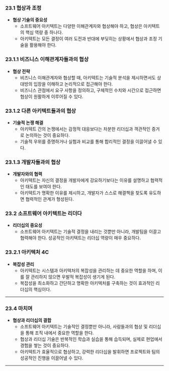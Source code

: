 ### 23.1 협상과 조정

- **협상 기술의 중요성**
    - 소프트웨어 아키텍트는 다양한 이해관계자와 협상해야 하고, 협상은 아키텍트의 핵심 역량 중 하나다.
    - 아키텍트는 모든 결정이 여러 도전과 반대에 부딪히는 상황에서 협상과 조정 기술을 활용해야 한다.

### 23.1.1 비즈니스 이해관계자들과의 협상

- **협상 전략**
    - 비즈니스 이해관계자와 협상할 때, 아키텍트는 기술적 분석을 제시하면서도 상대방의 입장을 이해하고 논리적으로 접근해야 한다.
    - 비즈니스 관점에서 요구 사항을 정의하고, 구체적인 수치와 시간으로 접근하면 협상이 원활하게 이루어질 수 있다.

### 23.1.2 다른 아키텍트들과의 협상

- **기술적 논쟁 해결**
    - 아키텍트 간의 논쟁에서는 감정적 대응보다는 차분한 리더십과 객관적인 증거로 논의하는 것이 중요하다.
    - 기술적 우위를 증명하거나 실험과 비교를 통해 합리적인 결정을 이끌어낼 수 있다.

### 23.1.3 개발자들과의 협상

- **개발자와의 협력**
    - 아키텍트는 자신의 결정을 개발자에게 강요하기보다는 이유를 설명하고 협력적인 태도를 보여야 한다.
    - 아키텍트가 명확한 이유를 제시하고, 개발자가 스스로 해결책을 찾도록 유도하면 협력적인 관계가 형성된다.

### 23.2 소프트웨어 아키텍트는 리더다

- **리더십의 중요성**
    - 소프트웨어 아키텍트는 기술적 결정을 내리는 것뿐만 아니라, 개발팀을 이끌고 협력해야 한다. 성공적인 아키텍트는 리더십 역량이 매우 중요하다.

### 23.2.1 아키텍처 4C

- **복잡성 관리**
    - 아키텍트는 시스템과 아키텍처의 복잡성을 관리하는 데 중요한 역할을 하며, 이를 잘 관리하지 않으면 우발적 복잡성이 생기게 된다.
    - 복잡성을 최소화하고 간단하고 명확한 아키텍처를 구축하는 것이 효과적인 리더십의 핵심이다.

---

### 23.4 마치며

- **협상과 리더십의 결합**
    - 소프트웨어 아키텍트는 기술적인 결정뿐만 아니라, 사람들과의 협상 및 리더십을 통해 조직 내에서 중요한 역할을 한다.
    - 협상과 리더십 기술은 반복적인 학습과 실습을 통해 습득되며, 실제로 현업에서 경험을 쌓는 것이 중요하다.
    - 아키텍트가 효율적으로 협상하고, 강력한 리더십을 발휘하면 프로젝트와 팀의 성공적인 진행을 이끌어낼 수 있다.

---
